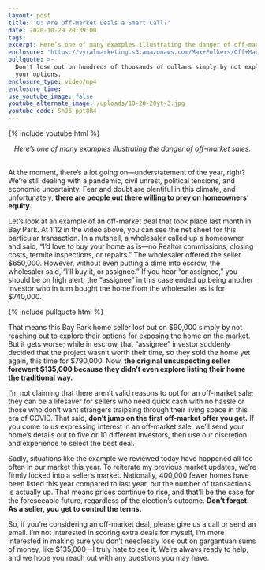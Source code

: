 ```yaml
---
layout: post
title: 'Q: Are Off-Market Deals a Smart Call?'
date: 2020-10-29 20:39:00
tags:
excerpt: Here’s one of many examples illustrating the danger of off-market sales.
enclosure: 'https://vyralmarketing.s3.amazonaws.com/Max+Folkers/Off+Market+Sales.mp4'
pullquote: >-
  Don’t lose out on hundreds of thousands of dollars simply by not exploring all
  your options.
enclosure_type: video/mp4
enclosure_time:
use_youtube_image: false
youtube_alternate_image: /uploads/10-28-20yt-3.jpg
youtube_code: ShJ6_ppt8R4
---
```


{% include youtube.html %}

<center><em>Here&rsquo;s one of many examples illustrating the danger of off-market sales.</em></center>

<center>&nbsp;</center>

At the moment, there’s a lot going on—understatement of the year, right? We’re still dealing with a pandemic, civil unrest, political tensions, and economic uncertainty. Fear and doubt are plentiful in this climate, and unfortunately, **there are people out there willing to prey on homeowners’ equity.&nbsp;**

Let’s look at an example of an off-market deal that took place last month in Bay Park. At 1:12 in the video above, you can see the net sheet for this particular transaction. In a nutshell, a wholesaler called up a homeowner and said, “I’d love to buy your home as is—no Realtor commissions, closing costs, termite inspections, or repairs.” The wholesaler offered the seller $650,000. However, without even putting a dime into escrow, the wholesaler said, “I’ll buy it, or assignee.” If you hear “or assignee,” you should be on high alert; the “assignee” in this case ended up being another investor who in turn bought the home from the wholesaler as is for $740,000.&nbsp;

{% include pullquote.html %}

That means this Bay Park home seller lost out on $90,000 simply by not reaching out to explore their options for exposing the home on the market. But it gets worse; while in escrow, that “assignee” investor suddenly decided that the project wasn’t worth their time, so they sold the home yet again, this time for $790,000. Now, **the original unsuspecting seller forewent $135,000 because they didn’t even explore listing their home the traditional way.&nbsp;**

I’m not claiming that there aren’t valid reasons to opt for an off-market sale; they can be a lifesaver for sellers who need quick cash with no hassle or those who don’t want strangers traipsing through their living space in this era of COVID. That said, **don’t jump on the first off-market offer you get.** If you come to us expressing interest in an off-market sale, we’ll send your home’s details out to five or 10 different investors, then use our discretion and experience to select the best deal.&nbsp;

Sadly, situations like the example we reviewed today have happened all too often in our market this year. To reiterate my previous market updates, we’re firmly locked into a seller’s market. Nationally, 400,000 fewer homes have been listed this year compared to last year, but the number of transactions is actually up. That means prices continue to rise, and that’ll be the case for the foreseeable future, regardless of the election’s outcome. **Don’t forget: As a seller, you get to control the terms.**

So, if you’re considering an off-market deal, please give us a call or send an email. I’m not interested in scoring extra deals for myself, I’m more interested in making sure you don’t needlessly lose out on gargantuan sums of money, like $135,000—I truly hate to see it. We’re always ready to help, and we hope you reach out with any questions you may have.